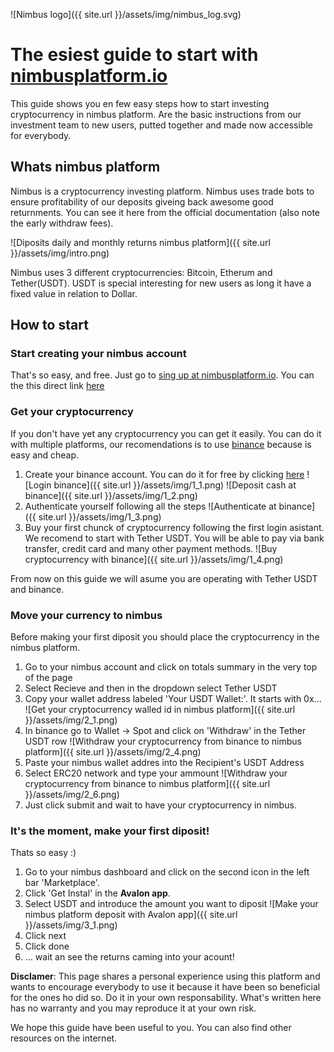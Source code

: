 ![Nimbus logo]({{ site.url }}/assets/img/nimbus_log.svg)

# The esiest guide to start with  [nimbusplatform.io](https://app.nimbusplatform.io/sign-up)
This guide shows you en few easy steps how to start investing cryptocurrency in nimbus platform. Are the basic instructions from our investment team to new users, putted together and made now accessible for everybody.

## Whats nimbus platform

Nimbus is a cryptocurrency investing platform. Nimbus uses trade bots to ensure profitability of our deposits giveing back awesome good returnments. You can see it here from the official documentation (also note the early withdraw fees).

![Diposits daily and monthly returns nimbus platform]({{ site.url }}/assets/img/intro.png)

Nimbus uses 3 different cryptocurrencies: Bitcoin, Etherum and Tether(USDT). USDT is special interesting for new users as long it have a fixed value in relation to Dollar.

## How to start

### Start creating your nimbus account

That's so easy, and free. Just go to [sing up at nimbusplatform.io](https://app.nimbusplatform.io/sign-up). You can the this direct link [here](https://app.nimbusplatform.io/sign-up)

### Get your cryptocurrency

If you don't have yet any cryptocurrency you can get it easily. You can do it with multiple platforms, our recomendations is to use [binance](https://binance.com) because is easy and cheap.

1. Create your binance account. You can do it for free by clicking [here](https://accounts.binance.com/register)
![Login binance]({{ site.url }}/assets/img/1_1.png)
![Deposit cash at binance]({{ site.url }}/assets/img/1_2.png)
2. Authenticate yourself following all the steps
![Authenticate at binance]({{ site.url }}/assets/img/1_3.png)
3. Buy your first chunck of cryptocurrency following the first login asistant. We recomend to start with Tether USDT. You will be able to pay via bank transfer, credit card and many other payment methods.
![Buy cryptocurrency with binance]({{ site.url }}/assets/img/1_4.png)

From now on this guide we will asume you are operating with Tether USDT and binance.

### Move your currency to nimbus 

Before making your first diposit you should place the cryptocurrency in the nimbus platform.

1. Go to your nimbus account and click on totals summary in the very top of the page
2. Select Recieve and then in the dropdown select Tether USDT
3. Copy your wallet address labeled 'Your USDT Wallet:'. It starts with 0x...
![Get your cryptocurrency walled id in nimbus platform]({{ site.url }}/assets/img/2_1.png)
4. In binance go to Wallet -> Spot and click on 'Withdraw' in the Tether USDT row
![Withdraw your cryptocurrency from binance to nimbus platform]({{ site.url }}/assets/img/2_4.png)
5. Paste your nimbus wallet addres into the Recipient's USDT Address
6. Select ERC20 network and type your ammount
![Withdraw your cryptocurrency from binance to nimbus platform]({{ site.url }}/assets/img/2_6.png)
7. Just click submit and wait to have your cryptocurrency in nimbus.

### It's the moment, make your first diposit!

Thats so easy :)
1. Go to your nimbus dashboard and click on the second icon in the left bar 'Marketplace'.
2. Click 'Get Instal' in the **Avalon app**.
3. Select USDT and introduce the amount you want to diposit
![Make your nimbus platform deposit with Avalon app]({{ site.url }}/assets/img/3_1.png)
4. Click next
5. Click done
6. ... wait an see the returns caming into your acount!


**Disclamer**: This page shares a personal experience using this platform and wants to encourage everybody to use it because it have been so beneficial for the ones ho did so. Do it in your own responsability. What's written here has no warranty and you may reproduce it at your own risk.

We hope this guide have been useful to you. You can also find other resources on the internet.

